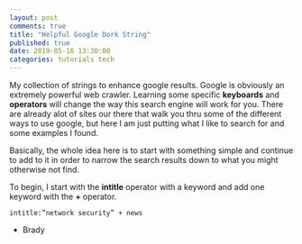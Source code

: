 ```yaml
---
layout: post
comments: true
title: "Helpful Google Dork String"
published: true
date: 2019-05-16 13:30:00
categories: tutorials tech 
---
```


My collection of strings to enhance google results.  Google is obviously an extremely powerful web crawler.  Learning some specific **keyboards** and **operators** will change the way this search engine will work for you.  There are already alot of sites our there that walk you thru some of the different ways to use google, but here I am just putting what I like to search for and some examples I found. 

Basically, the whole idea here is to start with something simple and continue to add to it in order to narrow the search results down to what you might otherwise not find.

To begin, I start with the **intitle** operator with a keyword and add one keyword with the **+** operator. 
```code
intitle:”network security” + news
```

- Brady